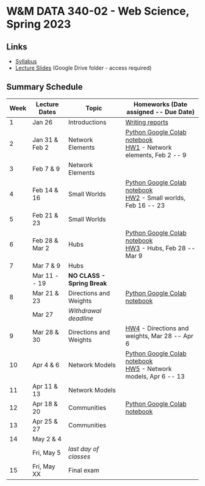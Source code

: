 # W&M DATA 340-02 - Web Science, Spring 2023

## Links

* [Syllabus](syllabus.md)
* [Lecture Slides](https://drive.google.com/drive/folders/1325IMSX4rHEbteEzYPu7aI6jcLevFOy0?usp=share_link) (Google Drive folder - access required)

## Summary Schedule

|Week |Lecture Dates|Topic|Homeworks (Date assigned -- Due Date)
|---|---|---|---|
|1|Jan 26        | Introductions             | [Writing reports](homework/hw0)
|2|Jan 31 & Feb 2| Network Elements          | [Python Google Colab notebook](week-2/data_340_02_s23_chp_01_network_elements.ipynb)<br/> [HW1](homework/hw1) - Network elements, Feb 2 -- 9
|3|Feb  7 & 9    | Network Elements
|4|Feb 14 & 16   | Small Worlds              | [Python Google Colab notebook](week-3/data_340_02_s23_chp_02_small_worlds.ipynb)<br/>[HW2](homework/hw2) - Small worlds, Feb 16 -- 23 
|5|Feb 21 & 23   | Small Worlds              |
|6|Feb 28 & Mar 2|Hubs                       | [Python Google Colab notebook](week-4/data_340_02_s23_chp_03_hubs.ipynb)<br/>[HW3](homework/hw3) - Hubs, Feb 28 -- Mar 9
|7|Mar 7 & 9     |Hubs                       | 
| | Mar 11 -- 19 |**NO CLASS - Spring Break**|
|8|Mar 21 & 23   |Directions and Weights     | [Python Google Colab notebook](week-8/data_340_02_s23_chp_04_directions_and_weights.ipynb)
| | Mar 27       |*Withdrawal deadline*|
|9|Mar 28 & 30   |Directions and Weights     | [HW4](homework/hw4) - Directions and weights, Mar 28 -- Apr 6
|10|Apr 4 & 6    |Network Models             | [Python Google Colab notebook](week-10/data_340_02_s23_chp_05_network_models.ipynb)<br/>[HW5](homework/hw5) - Network models, Apr 6 -- 13
|11|Apr 11 & 13  |Network Models             |
|12|Apr 18 & 20  |Communities                | [Python Google Colab notebook](week-12/data_340_02_s23_chp_06_communities.ipynb)
|13|Apr 25 & 27  |Communities                |
|14|May 2 & 4    |                           |
|| Fri, May 5    |*last day of classes*|
|15| Fri, May XX |Final exam|
